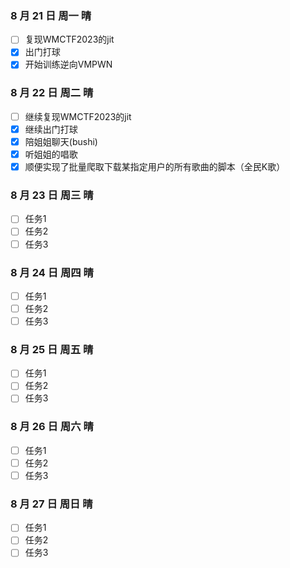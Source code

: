 ### 8 月 21 日 周一 晴
- [ ] 复现WMCTF2023的jit
- [x] 出门打球
- [x] 开始训练逆向VMPWN

### 8 月 22 日 周二 晴
- [ ] 继续复现WMCTF2023的jit
- [x] 继续出门打球
- [x] 陪姐姐聊天(bushi)
- [x] 听姐姐的唱歌
- [x] 顺便实现了批量爬取下载某指定用户的所有歌曲的脚本（全民K歌）

### 8 月 23 日 周三 晴
- [ ] 任务1
- [ ] 任务2
- [ ] 任务3

### 8 月 24 日 周四 晴
- [ ] 任务1
- [ ] 任务2
- [ ] 任务3

### 8 月 25 日 周五 晴
- [ ] 任务1
- [ ] 任务2
- [ ] 任务3

### 8 月 26 日 周六 晴
- [ ] 任务1
- [ ] 任务2
- [ ] 任务3

### 8 月 27 日 周日 晴
- [ ] 任务1
- [ ] 任务2
- [ ] 任务3

